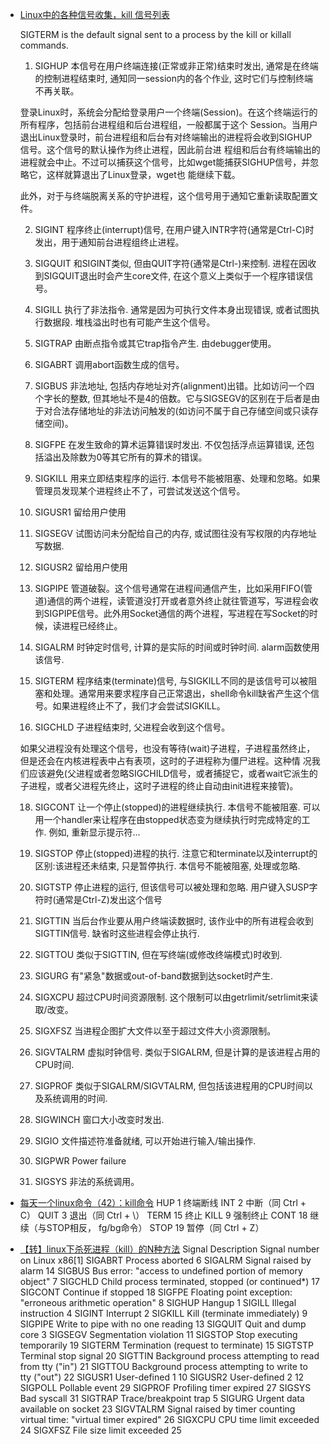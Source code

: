  - [Linux中的各种信号收集，kill 信号列表](http://blog.csdn.net/byrsongqq/article/details/7245654)
 
     SIGTERM is the default signal sent to a process by the kill or killall commands.
     1) SIGHUP
     本信号在用户终端连接(正常或非正常)结束时发出, 通常是在终端的控制进程结束时, 通知同一session内的各个作业, 这时它们与控制终端不再关联。
     
     登录Linux时，系统会分配给登录用户一个终端(Session)。在这个终端运行的所有程序，包括前台进程组和后台进程组，一般都属于这个 Session。当用户退出Linux登录时，前台进程组和后台有对终端输出的进程将会收到SIGHUP信号。这个信号的默认操作为终止进程，因此前台进 程组和后台有终端输出的进程就会中止。不过可以捕获这个信号，比如wget能捕获SIGHUP信号，并忽略它，这样就算退出了Linux登录，wget也 能继续下载。
     
     此外，对于与终端脱离关系的守护进程，这个信号用于通知它重新读取配置文件。
     
     2) SIGINT
     程序终止(interrupt)信号, 在用户键入INTR字符(通常是Ctrl-C)时发出，用于通知前台进程组终止进程。
     
     3) SIGQUIT
     和SIGINT类似, 但由QUIT字符(通常是Ctrl-\)来控制. 进程在因收到SIGQUIT退出时会产生core文件, 在这个意义上类似于一个程序错误信号。
     
     4) SIGILL
     执行了非法指令. 通常是因为可执行文件本身出现错误, 或者试图执行数据段. 堆栈溢出时也有可能产生这个信号。
     
     5) SIGTRAP
     由断点指令或其它trap指令产生. 由debugger使用。
     
     6) SIGABRT
     调用abort函数生成的信号。
     
     7) SIGBUS
     非法地址, 包括内存地址对齐(alignment)出错。比如访问一个四个字长的整数, 但其地址不是4的倍数。它与SIGSEGV的区别在于后者是由于对合法存储地址的非法访问触发的(如访问不属于自己存储空间或只读存储空间)。
     
     8) SIGFPE
     在发生致命的算术运算错误时发出. 不仅包括浮点运算错误, 还包括溢出及除数为0等其它所有的算术的错误。
     
     9) SIGKILL
     用来立即结束程序的运行. 本信号不能被阻塞、处理和忽略。如果管理员发现某个进程终止不了，可尝试发送这个信号。
     
     10) SIGUSR1
     留给用户使用
     
     11) SIGSEGV
     试图访问未分配给自己的内存, 或试图往没有写权限的内存地址写数据.
     
     12) SIGUSR2
     留给用户使用
     
     13) SIGPIPE
     管道破裂。这个信号通常在进程间通信产生，比如采用FIFO(管道)通信的两个进程，读管道没打开或者意外终止就往管道写，写进程会收到SIGPIPE信号。此外用Socket通信的两个进程，写进程在写Socket的时候，读进程已经终止。
     
     14) SIGALRM
     时钟定时信号, 计算的是实际的时间或时钟时间. alarm函数使用该信号.
     
     15) SIGTERM
     程序结束(terminate)信号, 与SIGKILL不同的是该信号可以被阻塞和处理。通常用来要求程序自己正常退出，shell命令kill缺省产生这个信号。如果进程终止不了，我们才会尝试SIGKILL。
     
     17) SIGCHLD
     子进程结束时, 父进程会收到这个信号。
     
     如果父进程没有处理这个信号，也没有等待(wait)子进程，子进程虽然终止，但是还会在内核进程表中占有表项，这时的子进程称为僵尸进程。这种情 况我们应该避免(父进程或者忽略SIGCHILD信号，或者捕捉它，或者wait它派生的子进程，或者父进程先终止，这时子进程的终止自动由init进程来接管)。
     
     18) SIGCONT
     让一个停止(stopped)的进程继续执行. 本信号不能被阻塞. 可以用一个handler来让程序在由stopped状态变为继续执行时完成特定的工作. 例如, 重新显示提示符...
     
     19) SIGSTOP
     停止(stopped)进程的执行. 注意它和terminate以及interrupt的区别:该进程还未结束, 只是暂停执行. 本信号不能被阻塞, 处理或忽略.
     
     20) SIGTSTP
     停止进程的运行, 但该信号可以被处理和忽略. 用户键入SUSP字符时(通常是Ctrl-Z)发出这个信号
     
     21) SIGTTIN
     当后台作业要从用户终端读数据时, 该作业中的所有进程会收到SIGTTIN信号. 缺省时这些进程会停止执行.
     
     22) SIGTTOU
     类似于SIGTTIN, 但在写终端(或修改终端模式)时收到.
     
     23) SIGURG
     有"紧急"数据或out-of-band数据到达socket时产生.
     
     24) SIGXCPU
     超过CPU时间资源限制. 这个限制可以由getrlimit/setrlimit来读取/改变。
     
     25) SIGXFSZ
     当进程企图扩大文件以至于超过文件大小资源限制。
     
     26) SIGVTALRM
     虚拟时钟信号. 类似于SIGALRM, 但是计算的是该进程占用的CPU时间.
     
     27) SIGPROF
     类似于SIGALRM/SIGVTALRM, 但包括该进程用的CPU时间以及系统调用的时间.
     
     28) SIGWINCH
     窗口大小改变时发出.
     
     29) SIGIO
     文件描述符准备就绪, 可以开始进行输入/输出操作.
     
     30) SIGPWR
     Power failure
     
     31) SIGSYS
     非法的系统调用。
 
 - [每天一个linux命令（42）：kill命令](http://www.cnblogs.com/peida/archive/2012/12/20/2825837.html)
     HUP    1    终端断线
     INT     2    中断（同 Ctrl + C）
     QUIT    3    退出（同 Ctrl + \）
     TERM   15    终止
     KILL    9    强制终止
     CONT   18    继续（与STOP相反， fg/bg命令）
     STOP    19    暂停（同 Ctrl + Z）
 
 - [【转】linux下杀死进程（kill）的N种方法](http://blog.csdn.net/andy572633/article/details/7211546)
     Signal	Description	Signal number on Linux x86[1]
     SIGABRT	Process aborted	6
     SIGALRM	Signal raised by alarm	14
     SIGBUS	Bus error: "access to undefined portion of memory object"	7
     SIGCHLD	Child process terminated, stopped (or continued*)	17
     SIGCONT	Continue if stopped	18
     SIGFPE	Floating point exception: "erroneous arithmetic operation"	8
     SIGHUP	Hangup	1
     SIGILL	Illegal instruction	4
     SIGINT	Interrupt	2
     SIGKILL	Kill (terminate immediately)	9
     SIGPIPE	Write to pipe with no one reading	13
     SIGQUIT	Quit and dump core	3
     SIGSEGV	Segmentation violation	11
     SIGSTOP	Stop executing temporarily	19
     SIGTERM	Termination (request to terminate)	15
     SIGTSTP	Terminal stop signal	20
     SIGTTIN	Background process attempting to read from tty ("in")	21
     SIGTTOU	Background process attempting to write to tty ("out")	22
     SIGUSR1	User-defined 1	10
     SIGUSR2	User-defined 2	12
     SIGPOLL	Pollable event	29
     SIGPROF	Profiling timer expired	27
     SIGSYS	Bad syscall	31
     SIGTRAP	Trace/breakpoint trap	5
     SIGURG	Urgent data available on socket	23
     SIGVTALRM	Signal raised by timer counting virtual time: "virtual timer expired"	26
     SIGXCPU	CPU time limit exceeded	24
     SIGXFSZ	File size limit exceeded	25